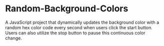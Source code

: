 # Random-Background-Colors

A JavaScript project that dynamically updates the background color with a random hex color code every second when users click the start button. Users can also utilize the stop button to pause this continuous color change.
